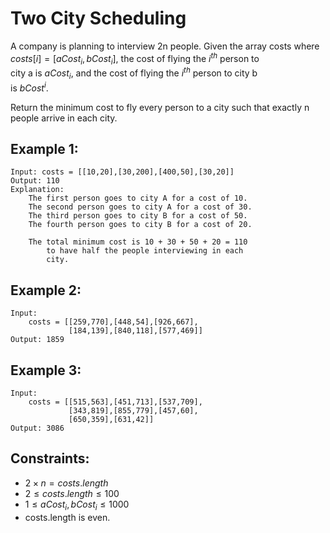 # Two City Scheduling

A company is planning to interview 2n people. Given the array costs where  
$costs[i] = [aCost_i, bCost_i]$, the cost of flying the $i^{th}$ person to  
city a is $aCost_i$, and the cost of flying the $i^{th}$ person to city b  
is $bCost^i$.

Return the minimum cost to fly every person to a city such that exactly n  
people arrive in each city.

 

## Example 1:

    Input: costs = [[10,20],[30,200],[400,50],[30,20]]
    Output: 110
    Explanation: 
        The first person goes to city A for a cost of 10.
        The second person goes to city A for a cost of 30.
        The third person goes to city B for a cost of 50.
        The fourth person goes to city B for a cost of 20.

        The total minimum cost is 10 + 30 + 50 + 20 = 110 
            to have half the people interviewing in each 
            city.

## Example 2:

    Input: 
        costs = [[259,770],[448,54],[926,667],
                 [184,139],[840,118],[577,469]]
    Output: 1859

## Example 3:

    Input: 
        costs = [[515,563],[451,713],[537,709],
                 [343,819],[855,779],[457,60],
                 [650,359],[631,42]]
    Output: 3086

 

## Constraints:

* $2 \times n = costs.length$
* $2 \le costs.length \le 100$
* $1 \le aCost_i, bCost_i \le 1000$
* costs.length is even.


